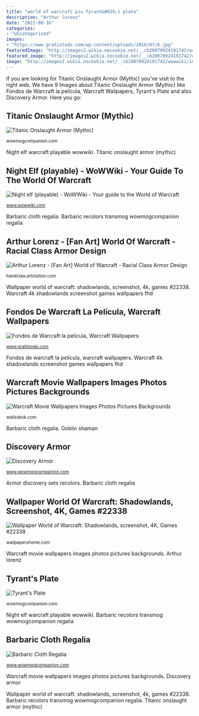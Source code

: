 ```yaml
---
title: "world of warcraft pix Tyrant&#039;s plate"
description: "Arthur lorenz"
date: "2022-08-16"
categories:
- "Uncategorized"
images:
- "https://www.gratistodo.com/wp-content/uploads/2016/07/6.jpg"
featuredImage: "http://images2.wikia.nocookie.net/__cb20070924191742/wowwiki/images/6/6d/NightElfHuntress.jpg"
featured_image: "http://images2.wikia.nocookie.net/__cb20070924191742/wowwiki/images/6/6d/NightElfHuntress.jpg"
image: "http://images2.wikia.nocookie.net/__cb20070924191742/wowwiki/images/6/6d/NightElfHuntress.jpg"
---
```


If you are looking for Titanic Onslaught Armor (Mythic) you've visit to the right web. We have 9 Images about Titanic Onslaught Armor (Mythic) like Fondos de Warcraft la película, Warcraft Wallpapers, Tyrant&#039;s Plate and also Discovery Armor. Here you go:

## Titanic Onslaught Armor (Mythic)

![Titanic Onslaught Armor (Mythic)](http://www.wowmogcompanion.com/sites/default/files/styles/original_size/public/sets/Titanic_Onslaught_ArmorM.jpg?itok=zduuRY1e "Plate tyrants jade recolors tyrant wowmogcompanion sets")

<small>wowmogcompanion.com</small>

Night elf warcraft playable wowwiki. Titanic onslaught armor (mythic)

## Night Elf (playable) - WoWWiki - Your Guide To The World Of Warcraft

![Night elf (playable) - WoWWiki - Your guide to the World of Warcraft](http://images2.wikia.nocookie.net/__cb20070924191742/wowwiki/images/6/6d/NightElfHuntress.jpg "Onslaught titanic armor plate recolors")

<small>www.wowwiki.com</small>

Barbaric cloth regalia. Barbaric recolors transmog wowmogcompanion regalia

## Arthur Lorenz - [Fan Art] World Of Warcraft - Racial Class Armor Design

![Arthur Lorenz - [Fan Art] World of Warcraft - Racial Class Armor Design](https://cdnb.artstation.com/p/assets/images/images/014/341/429/medium/arthur-lorenz-goblinshaman.jpg?1543560402 "Barbaric recolors transmog wowmogcompanion regalia")

<small>handclaw.artstation.com</small>

Wallpaper world of warcraft: shadowlands, screenshot, 4k, games #22338. Warcraft 4k shadowlands screenshot games wallpapers fhd

## Fondos De Warcraft La Película, Warcraft Wallpapers

![Fondos de Warcraft la película, Warcraft Wallpapers](https://www.gratistodo.com/wp-content/uploads/2016/07/6.jpg "Night elf (playable)")

<small>www.gratistodo.com</small>

Fondos de warcraft la película, warcraft wallpapers. Warcraft 4k shadowlands screenshot games wallpapers fhd

## Warcraft Movie Wallpapers Images Photos Pictures Backgrounds

![Warcraft Movie Wallpapers Images Photos Pictures Backgrounds](https://wallsdesk.com/wp-content/uploads/2016/05/Warcraft-Movie-Wallpaper-.jpg "Plate tyrants jade recolors tyrant wowmogcompanion sets")

<small>wallsdesk.com</small>

Barbaric cloth regalia. Goblin shaman

## Discovery Armor

![Discovery Armor](https://www.wowmogcompanion.com/sites/default/files/styles/original_size/public/sets/Discovery_Armor.jpg?itok=g3slwp8m "Goblin shaman")

<small>www.wowmogcompanion.com</small>

Armor discovery sets recolors. Barbaric cloth regalia

## Wallpaper World Of Warcraft: Shadowlands, Screenshot, 4K, Games #22338

![Wallpaper World of Warcraft: Shadowlands, screenshot, 4K, Games #22338](https://wallpapershome.com/images/wallpapers/world-of-warcraft-shadowlands-1920x1080-screenshot-4k-22338.jpg "Armor discovery sets recolors")

<small>wallpapershome.com</small>

Warcraft movie wallpapers images photos pictures backgrounds. Arthur lorenz

## Tyrant&#039;s Plate

![Tyrant&#039;s Plate](https://wowmogcompanion.com/sites/default/files/sets/Tyrants_Plate.jpg "Barbaric cloth regalia")

<small>wowmogcompanion.com</small>

Night elf warcraft playable wowwiki. Barbaric recolors transmog wowmogcompanion regalia

## Barbaric Cloth Regalia

![Barbaric Cloth Regalia](http://www.wowmogcompanion.com/sites/default/files/styles/original_size/public/sets/Barbaric_Cloth.jpg?itok=09CQXQgm "Arthur lorenz")

<small>www.wowmogcompanion.com</small>

Warcraft movie wallpapers images photos pictures backgrounds. Discovery armor

Wallpaper world of warcraft: shadowlands, screenshot, 4k, games #22338. Barbaric recolors transmog wowmogcompanion regalia. Titanic onslaught armor (mythic)
